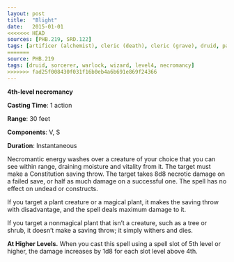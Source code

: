 ```yaml
---
layout: post
title:  "Blight"
date:   2015-01-01
<<<<<<< HEAD
sources: [PHB.219, SRD.122]
tags: [artificer (alchemist), cleric (death), cleric (grave), druid, paladin (oathbreaker), sorcerer, warlock, wizard, level4, necromancy]
=======
source: PHB.219
tags: [druid, sorcerer, warlock, wizard, level4, necromancy]
>>>>>>> fad25f008430f031f16b0eb4a6b691e869f24366
---
```


**4th-level necromancy**

**Casting Time**: 1 action

**Range**: 30 feet

**Components**: V, S

**Duration**: Instantaneous

Necromantic energy washes over a creature of your choice that you can see within range, draining moisture and vitality from it. The target must make a Constitution saving throw. The target takes 8d8 necrotic damage on a failed save, or half as much damage on a successful one. The spell has no effect on undead or constructs.

If you target a plant creature or a magical plant, it makes the saving throw with disadvantage, and the spell deals maximum damage to it.

If you target a nonmagical plant that isn’t a creature, such as a tree or shrub, it doesn’t make a saving throw; it simply withers and dies.

**At Higher Levels.** When you cast this spell using a spell slot of 5th level or higher, the damage increases by 1d8 for each slot level above 4th.
